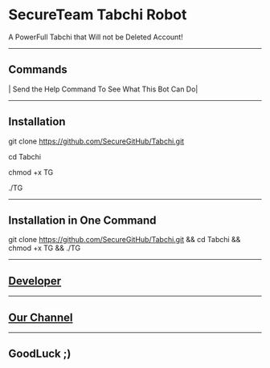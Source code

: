 # SecureTeam Tabchi Robot

A PowerFull Tabchi that Will not be Deleted Account!

***

## Commands
| Send the Help Command To See What This Bot Can Do|

***

## Installation
git clone https://github.com/SecureGitHub/Tabchi.git 

cd Tabchi

chmod +x TG

./TG

***
## Installation in One Command
git clone https://github.com/SecureGitHub/Tabchi.git && cd Tabchi && chmod +x TG && ./TG

***

## [Developer](https://t.me/Pedaret)

***

## [Our Channel](https://t.me/Secure_Channel)

***

## GoodLuck ;)

